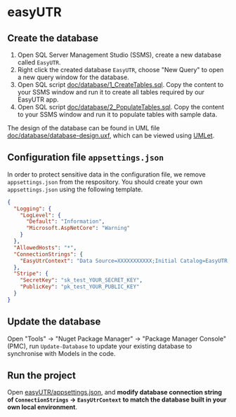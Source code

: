# easyUTR

## Create the database

1. Open SQL Server Management Studio (SSMS), create a new database called `EasyUTR`.
2. Right click the created database `EasyUTR`, choose "New Query" to open a new query window for the database.
3. Open SQL script [doc/database/1_CreateTables.sql](doc/database/1_CreateTables.sql). Copy the content to your SSMS window and run it to create all tables required by our EasyUTR app.
4. Open SQL script [doc/database/2_PopulateTables.sql](doc/database/2_PopulateTables.sql). Copy the content to your SSMS window and run it to populate tables with sample data.

The design of the database can be found in UML file [doc/database/database-design.uxf](doc/database/database-design.uxf), which can be viewed using [UMLet](https://www.umlet.com/).

## Configuration file `appsettings.json`

In order to protect sensitive data in the configuration file, we remove `appsettings.json` from the respository. You should create your own `appsettings.json` using the following template.

```json
{
  "Logging": {
    "LogLevel": {
      "Default": "Information",
      "Microsoft.AspNetCore": "Warning"
    }
  },
  "AllowedHosts": "*",
  "ConnectionStrings": {
    "EasyUtrContext": "Data Source=XXXXXXXXXXX;Initial Catalog=EasyUTR;...etc for your own connection string"
  },
  "Stripe": {
    "SecretKey": "sk_test_YOUR_SECRET_KEY",
    "PublicKey": "pk_test_YOUR_PUBLIC_KEY"
  }
}
```

## Update the database

Open "Tools" -> "Nuget Package Manager" -> "Package Manager Console" (PMC), run `Update-Database` to update your existing database to synchronise with Models in the code.


## Run the project

Open [easyUTR/appsettings.json](easyUTR/appsettings.json), and **modify database connection string of `ConnectionStrings` -> `EasyUtrContext` to match the database built in your own local environment**.


